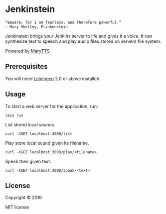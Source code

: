 # Jenkinstein

    “Beware; for I am fearless, and therefore powerful.” 
    ― Mary Shelley, Frankenstein

Jenkinstein brings your Jenkins server to life and gives it a voice.
It can synthesize text to speech and play audio files stored on servers file system.

Powered by <a href="http://mary.dfki.de/">MaryTTS</a>

## Prerequisites

You will need [Leiningen][1] 2.0 or above installed.

[1]: https://github.com/technomancy/leiningen

## Usage

To start a web server for the application, run:

    lein run
    
List stored local sounds.
    
    curl -XGET localhost:3000/list 
    
Play store local sound given its filename.
    
    curl -XGET localhost:3000/play/<filename>
    
Speak then given text.

    curl -XGET localhost:3000/speak/<text>

## License

Copyright © 2016

MIT license
